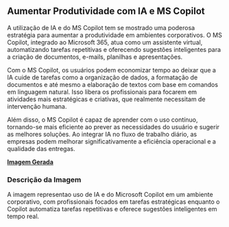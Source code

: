 ## Aumentar Produtividade com IA e MS Copilot
A utilização de IA e do MS Copilot tem se mostrado uma poderosa estratégia para aumentar a produtividade em ambientes corporativos. O MS Copilot, integrado ao Microsoft 365, atua como um assistente virtual, automatizando tarefas repetitivas e oferecendo sugestões inteligentes para a criação de documentos, e-mails, planilhas e apresentações.

Com o MS Copilot, os usuários podem economizar tempo ao deixar que a IA cuide de tarefas como a organização de dados, a formatação de documentos e até mesmo a elaboração de textos com base em comandos em linguagem natural. Isso libera os profissionais para focarem em atividades mais estratégicas e criativas, que realmente necessitam de intervenção humana.

Além disso, o MS Copilot é capaz de aprender com o uso contínuo, tornando-se mais eficiente ao prever as necessidades do usuário e sugerir as melhores soluções. Ao integrar IA no fluxo de trabalho diário, as empresas podem melhorar significativamente a eficiência operacional e a qualidade das entregas.

**[Imagem Gerada](/inputs/AumentarProdutividadecomIAeMSCopilot.png)**

### Descrição da Imagem
A imagem representao uso de IA e do Microsoft Copilot em um ambiente corporativo, com profissionais focados em tarefas estratégicas enquanto o Copilot automatiza tarefas repetitivas e oferece sugestões inteligentes em tempo real.
